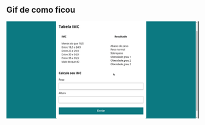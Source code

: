 ## Gif de como ficou

![alt-text](https://github.com/gabrielnavas/course_js_ts_udemy_luiz_otavio/blob/master/javascript_logica_programacao/tabela_imc_gabriel/usando.gif)